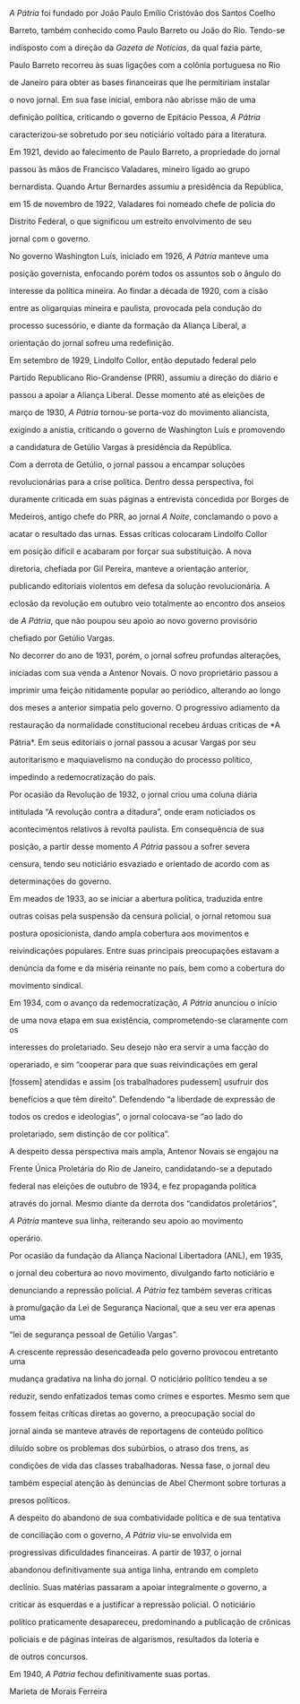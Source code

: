 

*A Pátria* foi fundado por João Paulo Emílio Cristóvão dos Santos Coelho

Barreto, também conhecido como Paulo Barreto ou João do Rio. Tendo-se

indisposto com a direção da *Gazeta de Notícias*, da qual fazia parte,

Paulo Barreto recorreu às suas ligações com a colônia portuguesa no Rio

de Janeiro para obter as bases financeiras que lhe permitiriam instalar

o novo jornal. Em sua fase inicial, embora não abrisse mão de uma

definição política, criticando o governo de Epitácio Pessoa, *A Pátria*

caracterizou-se sobretudo por seu noticiário voltado para a literatura.



Em 1921, devido ao falecimento de Paulo Barreto, a propriedade do jornal

passou às mãos de Francisco Valadares, mineiro ligado ao grupo

bernardista. Quando Artur Bernardes assumiu a presidência da República,

em 15 de novembro de 1922, Valadares foi nomeado chefe de polícia do

Distrito Federal, o que significou um estreito envolvimento de seu

jornal com o governo.



No governo Washington Luís, iniciado em 1926, *A Pátria* manteve uma

posição governista, enfocando porém todos os assuntos sob o ângulo do

interesse da política mineira. Ao findar a década de 1920, com a cisão

entre as oligarquias mineira e paulista, provocada pela condução do

processo sucessório, e diante da formação da Aliança Liberal, a

orientação do jornal sofreu uma redefinição.



Em setembro de 1929, Lindolfo Collor, então deputado federal pelo

Partido Republicano Rio-Grandense (PRR), assumiu a direção do diário e

passou a apoiar a Aliança Liberal. Desse momento até as eleições de

março de 1930, *A Pátria* tornou-se porta-voz do movimento aliancista,

exigindo a anistia, criticando o governo de Washington Luís e promovendo

a candidatura de Getúlio Vargas à presidência da República.



Com a derrota de Getúlio, o jornal passou a encampar soluções

revolucionárias para a crise política. Dentro dessa perspectiva, foi

duramente criticada em suas páginas a entrevista concedida por Borges de

Medeiros, antigo chefe do PRR, ao jornal *A Noite*, conclamando o povo a

acatar o resultado das urnas. Essas críticas colocaram Lindolfo Collor

em posição difícil e acabaram por forçar sua substituição. A nova

diretoria, chefiada por Gil Pereira, manteve a orientação anterior,

publicando editoriais violentos em defesa da solução revolucionária. A

eclosão da revolução em outubro veio totalmente ao encontro dos anseios

de *A Pátria*, que não poupou seu apoio ao novo governo provisório

chefiado por Getúlio Vargas.



No decorrer do ano de 1931, porém, o jornal sofreu profundas alterações,

iniciadas com sua venda a Antenor Novais. O novo proprietário passou a

imprimir uma feição nitidamente popular ao periódico, alterando ao longo

dos meses a anterior simpatia pelo governo. O progressivo adiamento da

restauração da normalidade constitucional recebeu árduas críticas de *A

Pátria*. Em seus editoriais o jornal passou a acusar Vargas por seu

autoritarismo e maquiavelismo na condução do processo político,

impedindo a redemocratização do país.



Por ocasião da Revolução de 1932, o jornal criou uma coluna diária

intitulada “A revolução contra a ditadura”, onde eram noticiados os

acontecimentos relativos à revolta paulista. Em consequência de sua

posição, a partir desse momento *A Pátria* passou a sofrer severa

censura, tendo seu noticiário esvaziado e orientado de acordo com as

determinações do governo.



Em meados de 1933, ao se iniciar a abertura política, traduzida entre

outras coisas pela suspensão da censura policial, o jornal retomou sua

postura oposicionista, dando ampla cobertura aos movimentos e

reivindicações populares. Entre suas principais preocupações estavam a

denúncia da fome e da miséria reinante no país, bem como a cobertura do

movimento sindical.



Em 1934, com o avanço da redemocratização, *A Pátria* anunciou o início

de uma nova etapa em sua existência, comprometendo-se claramente com os

interesses do proletariado. Seu desejo não era servir a uma facção do

operariado, e sim “cooperar para que suas reivindicações em geral

[fossem] atendidas e assim [os trabalhadores pudessem] usufruir dos

benefícios a que têm direito”. Defendendo “a liberdade de expressão de

todos os credos e ideologias”, o jornal colocava-se “ao lado do

proletariado, sem distinção de cor política”.



A despeito dessa perspectiva mais ampla, Antenor Novais se engajou na

Frente Única Proletária do Rio de Janeiro, candidatando-se a deputado

federal nas eleições de outubro de 1934, e fez propaganda política

através do jornal. Mesmo diante da derrota dos “candidatos proletários”,

*A Pátria* manteve sua linha, reiterando seu apoio ao movimento

operário.



Por ocasião da fundação da Aliança Nacional Libertadora (ANL), em 1935,

o jornal deu cobertura ao novo movimento, divulgando farto noticiário e

denunciando a repressão policial. *A Pátria* fez também severas críticas

à promulgação da Lei de Segurança Nacional, que a seu ver era apenas uma

“lei de segurança pessoal de Getúlio Vargas”.



A crescente repressão desencadeada pelo governo provocou entretanto uma

mudança gradativa na linha do jornal. O noticiário político tendeu a se

reduzir, sendo enfatizados temas como crimes e esportes. Mesmo sem que

fossem feitas críticas diretas ao governo, a preocupação social do

jornal ainda se manteve através de reportagens de conteúdo político

diluído sobre os problemas dos subúrbios, o atraso dos trens, as

condições de vida das classes trabalhadoras. Nessa fase, o jornal deu

também especial atenção às denúncias de Abel Chermont sobre torturas a

presos políticos.



A despeito do abandono de sua combatividade política e de sua tentativa

de conciliação com o governo, *A Pátria* viu-se envolvida em

progressivas dificuldades financeiras. A partir de 1937, o jornal

abandonou definitivamente sua antiga linha, entrando em completo

declínio. Suas matérias passaram a apoiar integralmente o governo, a

criticar as esquerdas e a justificar a repressão policial. O noticiário

político praticamente desapareceu, predominando a publicação de crônicas

policiais e de páginas inteiras de algarismos, resultados da loteria e

de outros concursos.



Em 1940, *A Pátria* fechou definitivamente suas portas.



Marieta de Morais Ferreira



